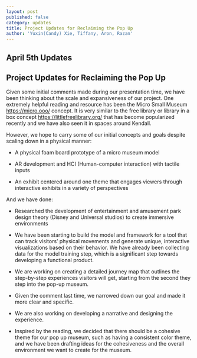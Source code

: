 ```yaml
---
layout: post
published: false
category: updates
title: Project Updates for Reclaiming the Pop Up
author: 'Yuxin(Candy) Xie, Tiffany, Aron, Razan'
---
```

## April 5th Updates

## Project Updates for Reclaiming the Pop Up

Given some initial comments made during our presentation time, we have been thinking about the scale and expansiveness of our project. One extremely helpful reading and resource has been the Micro Small Museum https://micro.ooo/ concept. It is very similar to the free library or library in a box concept https://littlefreelibrary.org/ that has become popularized recently and we have also seen it in spaces around Kendall. 

However, we hope to carry some of our initial concepts and goals despite scaling down in a physical manner:

- A physical foam board prototype of a micro museum model

- AR development and HCI (Human-computer interaction) with tactile inputs

- An exhibit centered around one theme that engages viewers through interactive exhibits in a variety of perspectives


And we have done:

- Researched the development of entertainment and amusement park design theory (Disney and Universal studios) to create immersive environments 

- We have been starting to build the model and framework for a tool that can track visitors’ physical movements and generate unique, interactive visualizations based on their behavior. We have already been collecting data for the model training step, which is a significant step towards developing a functional product.

- We are working on creating a detailed journey map that outlines the step-by-step experiences visitors will get, starting from the second they step into the pop-up museum.

- Given the comment last time, we narrowed down our goal and made it more clear and specific.

- We are also working on developing a narrative and designing the experience.  

- Inspired by the reading, we decided that there should be a cohesive theme for our pop up museum, such as having a consistent color theme, and we have been drafting ideas for the cohesiveness and the overall environment we want to create for the museum.
